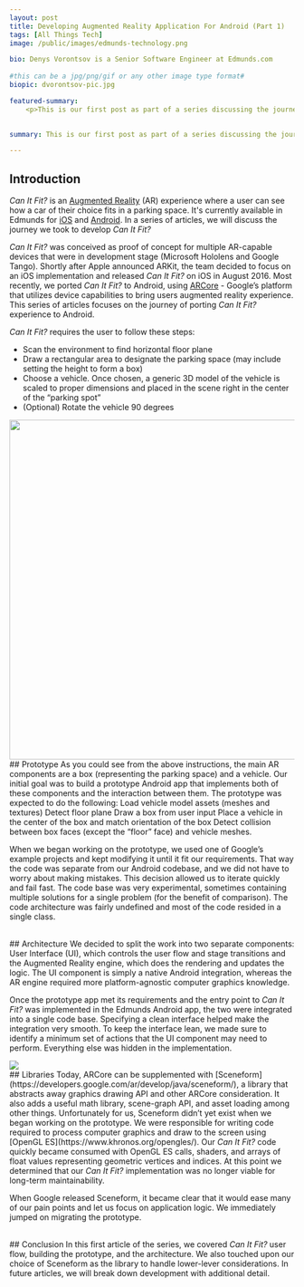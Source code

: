 ```yaml
---
layout: post
title: Developing Augmented Reality Application For Android (Part 1)
tags: [All Things Tech]
image: /public/images/edmunds-technology.png

bio: Denys Vorontsov is a Senior Software Engineer at Edmunds.com
 
#this can be a jpg/png/gif or any other image type format#
biopic: dvorontsov-pic.jpg

featured-summary:
    <p>This is our first post as part of a series discussing the journey of developing <i>Can It Fit?</i> , an Augmented Reality experience for Android and iOS.  In this post we introduce the product and discuss our development approach, specifically for Android. We also talk about some challenges we faced and how we overcame them.</p>
    

summary: This is our first post as part of a series discussing the journey of developing <i>Can It Fit?</i> , an Augmented Reality experience for Android and iOS.  In this post we introduce the product and discuss our development approach, specifically for Android. We also talk about some challenges we faced and how we overcame them.

---
```



## Introduction
<i>Can It Fit?</i> is an [Augmented Reality](https://en.wikipedia.org/wiki/Augmented_reality) (AR) experience where a user can see how a car of their choice fits in a parking space.  It's currently available in Edmunds for [iOS](https://itunes.apple.com/us/app/edmunds/id393630966?mt=8) and [Android](https://play.google.com/store/apps/details?id=com.edmunds&hl=en_US).  In a series of articles, we will discuss the journey we took to develop <i>Can It Fit?</i>

<i>Can It Fit?</i> was conceived as proof of concept for multiple AR-capable devices that were in development stage (Microsoft Hololens and Google Tango).  Shortly after Apple announced ARKit, the team decided to focus on an iOS implementation and released <i>Can It Fit?</i> on iOS in August 2016. Most recently, we ported <i>Can It Fit?</i> to Android, using [ARCore](https://developers.google.com/ar/discover/) - Google’s platform that utilizes device capabilities to bring users augmented reality experience.  This series of articles focuses on the journey of porting <i>Can It Fit?</i> experience to Android.

<i>Can It Fit?</i> requires the user to follow these steps:
* Scan the environment to find horizontal floor plane
* Draw a rectangular area to designate the parking space (may include setting the height to form a box)
* Choose a vehicle.  Once chosen, a generic 3D model of the vehicle is scaled to proper dimensions and placed in the scene right in the center of the “parking spot”
* (Optional) Rotate the vehicle 90 degrees


<img src="{{site.baseimagesurl}}/can-it-fit/app-flow.gif" height="600" />

<br>
## Prototype
As you could see from the above instructions, the main AR components are a box (representing the parking space) and a vehicle.  Our initial goal was to build a prototype Android app that implements both of these components and the interaction between them.  The prototype was expected to do the following:
Load vehicle model assets (meshes and textures)
Detect floor plane
Draw a box from user input
Place a vehicle in the center of the box and match orientation of the box
Detect collision between box faces (except the “floor” face) and vehicle meshes.

When we began working on the prototype, we used one of Google’s example projects and kept modifying it until it fit our requirements.  That way the code was separate from our Android codebase,  and we did not have to worry about making mistakes.  This decision allowed us to iterate quickly and fail fast.  The code base was very experimental, sometimes containing multiple solutions for a single problem (for the benefit of comparison).  The code architecture was fairly undefined and most of the code resided in a single class.  

<br>
## Architecture
We decided to split the work into two separate components: User Interface (UI), which controls the user flow and stage transitions and the Augmented Reality engine, which does the rendering and updates the logic.  The UI component is simply a native Android integration, whereas the AR engine required more platform-agnostic computer graphics knowledge.

Once the prototype app met its requirements and the entry point to <i>Can It Fit?</i> was implemented in the Edmunds Android app, the two were integrated into a single code base.  Specifying a clean interface helped make the integration very smooth.  To keep the interface lean, we made sure to identify a minimum set of actions that the UI component may need to perform.  Everything else was hidden in the implementation.

<img src="{{site.baseimagesurl}}/can-it-fit/architecture.png"  />

<br>
## Libraries
Today, ARCore can be supplemented with [Sceneform](https://developers.google.com/ar/develop/java/sceneform/), a library that abstracts away graphics drawing API and other ARCore consideration.  It also adds a useful math library, scene-graph API, and asset loading among other things.  Unfortunately for us, Sceneform didn’t yet exist when we began working on the prototype.  We were responsible for writing code required to process computer graphics and draw to the screen using [OpenGL ES](https://www.khronos.org/opengles/).  Our <i>Can It Fit?</i> code quickly became consumed with OpenGL ES calls, shaders, and arrays of float values representing geometric vertices and indices.  At this point we determined that our <i>Can It Fit?</i> implementation was no longer viable for long-term maintainability.

When Google released Sceneform, it became clear that it would ease many of our pain points and let us focus on application logic.  We immediately jumped on migrating the prototype.

<br>
## Conclusion
In this first article of the series, we covered <i>Can It Fit?</i> user flow, building the prototype, and the architecture.  We also touched upon our choice of Sceneform as the library to handle lower-lever considerations.  In future articles, we will break down development with additional detail.
